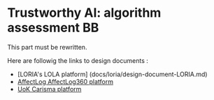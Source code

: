 # Trustworthy AI: algorithm assessment BB

This part must be rewritten.

Here are followig the links to design documents :

- [LORIA's LOLA platform] (docs/loria/design-document-LORIA.md)
- [AffectLog AffectLog360 platform](docs/affectlog/design-document-AffectLog.markdown)
- [UoK Carisma platform](docs/affectlog/ddesign-document-carisma.markdown)



<!--In the dynamic world of AI, LORIA and Affectlog's Trustworthy AI Assessment initiative is central to fostering trust and transparency. This program integrates two sophisticated and complementary platforms — LORIA's audit platform for data and algorithms and Affectlog's safety assessment platform. 

These platforms improve the transparency and safety of AI technologies, which are critical for stakeholders in the education, healthcare and technology sectors.
By providing detailed insights and safety assessments, they set a new standard for trust and ethical AI use.

These two platforms are described respectively :

- LORIA's LOLA platform : [here](https://github.com/Prometheus-X-association/t-ai/blob/loria/README.md)
- AffectLog AfectLog360 platform: [here](https://github.com/Prometheus-X-association/t-ai/blob/AffectLog360-dd/README.md)

This approach is supplemented by an approach developed by Fraunhofer ISST and University of Koblenz that implements automated analyses of software models and AI trustworthiness indicators with respect to the aspects explainability, data security, privacy, and fairness.
More specifically, it is planned to develop a new approach to create compliance documents that are required by AI providers to fulfill documentation obligations as defined in EU's AI Act. A second contribution is an approach that allows for the assessment of AI enabled systems regarding AI specific security issues as identified by the "Open Worldwide Application Security Project (OWASP)" community by using models of those systems.
-->